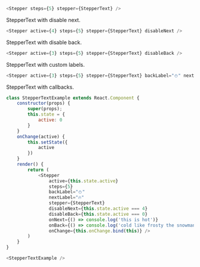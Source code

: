 ```javascript
<Stepper steps={5} stepper={StepperText} />
```
StepperText with disable next.
```javascript
<Stepper active={4} steps={5} stepper={StepperText} disableNext />
```
StepperText with disable back.
```javascript
<Stepper active={3} steps={5} stepper={StepperText} disableBack />
```
StepperText with custom labels.
```javascript
<Stepper active={3} steps={5} stepper={StepperText} backLabel="⛄" nextLabel="🔥" />
```
StepperText with callbacks.
```javascript
class StepperTextExample extends React.Component {
    constructor(props) {
        super(props);
        this.state = {
            active: 0
        }
    }
    onChange(active) {
        this.setState({
            active
        })
    }
    render() {
        return (
            <Stepper
                active={this.state.active}
                steps={5}
                backLabel="⛄"
                nextLabel="🔥"
                stepper={StepperText}
                disableNext={this.state.active === 4}
                disableBack={this.state.active === 0}
                onNext={() => console.log('this is hot')}
                onBack={() => console.log('cold like frosty the snowman')}
                onChange={this.onChange.bind(this)} />
        )
    }
}

<StepperTextExample />
```